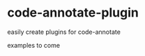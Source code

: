 code-annotate-plugin
=========================

easily create plugins for code-annotate

examples to come

